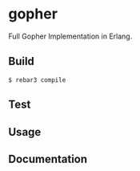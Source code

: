 # gopher

Full Gopher Implementation in Erlang.

## Build

    $ rebar3 compile

## Test

## Usage

## Documentation

